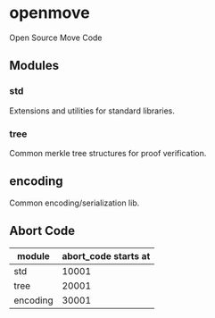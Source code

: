 # openmove
Open Source Move Code

## Modules

### std

Extensions and utilities for standard libraries.

### tree

Common merkle tree structures for proof verification.

## encoding

Common encoding/serialization lib.


## Abort Code

| module   | abort_code starts at |
| -------- | -------------------- |
| std      | 10001                |
| tree     | 20001                |
| encoding | 30001                |

